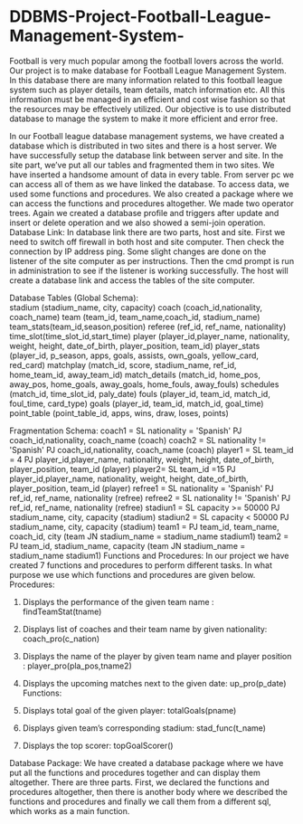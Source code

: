 # DDBMS-Project-Football-League-Management-System-
Football is very much popular among the football lovers across the world. Our project is to make database for Football League Management System. In this database there are many information related to this football league system such as player details, team details, match information etc. All this information must be managed in an efficient and cost wise fashion so that the resources may be effectively utilized. Our objective is to use distributed database to manage the system to make it more efficient and error free.

In our Football league database management systems, we have created a database which is distributed in two sites and there is a host server. We have successfully setup the database link between server and site. In the site part, we’ve put all our tables and fragmented them in two sites. We have inserted a handsome amount of data in every table. From server pc we can access all of them as we have linked the database. To access data, we used some functions and procedures. We also created a package where we can access the functions and procedures altogether. We made two operator trees. Again we created a database profile and triggers after update and insert or delete operation and we also showed a semi-join operation.
Database Link:
In database link there are two parts, host and site. First we need to switch off firewall in both host and site computer. Then check the connection by IP address ping. Some slight changes are done on the listener of the site computer as per instructions. Then the cmd prompt is run in administration to see if the listener is working successfully. The host will create a database link and access the tables of the site computer.


Database Tables (Global Schema):  
stadium (stadium_name, city, capacity) 
coach (coach_id,nationality, coach_name) 
team (team_id, team_name,coach_id, stadium_name)  
team_stats(team_id,season,position) 
referee (ref_id, ref_name, nationality) 
time_slot(time_slot_id,start_time)
player (player_id,player_name, nationality, weight, height, date_of_birth, player_position, team_id)
player_stats (player_id, p_season, apps, goals, assists, own_goals, yellow_card, red_card)
matchplay (match_id, score, stadium_name, ref_id, home_team_id, away_team_id)
match_details (match_id, home_pos, away_pos, home_goals, away_goals, home_fouls, away_fouls)
schedules (match_id, time_slot_id, paly_date)
fouls (player_id, team_id, match_id, foul_time, card_type)
goals (player_id, team_id, match_id, goal_time)
point_table (point_table_id, apps, wins, draw, loses, points)

Fragmentation Schema:
coach1 = SL nationality = 'Spanish' PJ coach_id,nationality, coach_name (coach)
coach2 = SL nationality != 'Spanish' PJ coach_id,nationality, coach_name (coach)
player1 = SL team_id = 4 PJ player_id,player_name, nationality, weight, height, date_of_birth, player_position, team_id (player)
player2= SL team_id =15 PJ player_id,player_name, nationality, weight, height, date_of_birth, player_position, team_id (player)
refree1 = SL nationality = 'Spanish' PJ ref_id, ref_name, nationality (refree)
refree2 = SL nationality != 'Spanish' PJ ref_id, ref_name, nationality (refree)
stadiun1 = SL capacity >= 50000 PJ stadium_name, city, capacity (stadium)
stadiun2 = SL capacity < 50000 PJ stadium_name, city, capacity (stadium)
team1 = PJ team_id, team_name, coach_id, city (team JN stadium_name = stadium_name stadium1)
team2 = PJ team_id, stadium_name, capacity (team JN stadium_name = stadium_name stadium1)
Functions and Procedures:
In our project we have created 7 functions and procedures to perform different tasks. In what purpose we use which functions and procedures are given below.
Procedures:
1.	Displays the performance of the given team name : findTeamStat(tname)
2.	Displays list of coaches and their team name by  given nationality: coach_pro(c_nation)
3.	Displays the name of the player by given team name and player position : player_pro(pla_pos,tname2)
4.	Displays the upcoming matches next to the given date: up_pro(p_date)
Functions:
1.	Displays total goal of the given player: totalGoals(pname)

2.	Displays given team’s corresponding stadium: stad_func(t_name)

3.	Displays the top scorer:  topGoalScorer()


Database Package:
We have created a database package where we have put all the functions and procedures together and can display them altogether. There are three parts. First, we declared the functions and procedures altogether, then there is another body where we described the functions and procedures and finally we call them from a different sql, which works as a main function.

